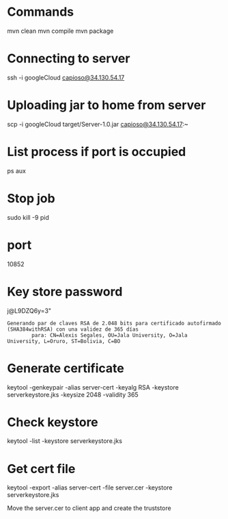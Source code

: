 # Commands
mvn clean
mvn compile
mvn package

# Connecting to server
ssh -i googleCloud capioso@34.130.54.17

# Uploading jar to home from server
scp -i googleCloud target/Server-1.0.jar capioso@34.130.54.17:~

# List process if port is occupied
ps aux

# Stop job
sudo kill -9 pid

# port
10852

# Key store password
j@L9DZQ6y=3"

```shell
Generando par de claves RSA de 2.048 bits para certificado autofirmado (SHA384withRSA) con una validez de 365 días
        para: CN=Alexis Segales, OU=Jala University, O=Jala University, L=Oruro, ST=Bolivia, C=BO
```

# Generate certificate
keytool -genkeypair -alias server-cert -keyalg RSA -keystore serverkeystore.jks -keysize 2048 -validity 365

# Check keystore
keytool -list -keystore serverkeystore.jks

# Get cert file
keytool -export -alias server-cert -file server.cer -keystore serverkeystore.jks
 
Move the server.cer to client app and create the truststore